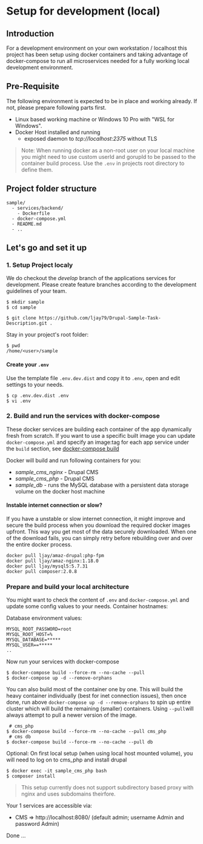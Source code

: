 # Setup for development (local)

## Introduction
For a development environment on your own workstation / localhost this project has been setup using docker containers and taking advantage of docker-compose to run all microservices needed for a fully working local development environment.

## Pre-Requisite

The following environment is expected to be in place and working already. If not, please prepare following parts first.

* Linux based working machine or Windows 10 Pro with "WSL for Windows".
* Docker Host installed and running
    * exposed daemon to _tcp://localhost:2375_ without TLS

> Note: When running docker as a non-root user on your local machine you might need to use custom userId and gorupId to be passed to 
> the container build process. Use the `.env` in projects root directory to define them.

## Project folder structure

```
sample/
  - services/backend/
    - Dockerfile
  - docker-compose.yml
  - README.md
  - ..
```

## Let's go and set it up

### 1. Setup Project localy

We do checkout the _develop_ branch of the applications services for development. Please create feature branches according to the development guidelines of your team.

```
$ mkdir sample
$ cd sample
```

```
$ git clone https://github.com/ljay79/Drupal-Sample-Task-Description.git .
```

Stay in your project's root folder:
```
$ pwd
/home/<user>/sample
```

#### Create your `.env`
Use the template file `.env.dev.dist` and copy it to `.env`, open and edit settings to your needs.
```
$ cp .env.dev.dist .env
$ vi .env
```

### 2. Build and run the services with docker-compose

These docker services are building each container of the app dynamically fresh from scratch.
If you want to use a specific built image you can update `docker-compose.yml` and specify an image:tag for each app service under the `build` section, see [docker-compose build](https://docs.docker.com/compose/compose-file/#build)

Docker will build and run following containers for you:

* _sample\_cms\_nginx_ - Drupal CMS
* _sample\_cms\_php_ - Drupal CMS
* _sample\_db_ - runs the MySQL database with a persistent data storage volume on the docker host machine

#### Instable internet connection or slow?
If you have a unstable or slow internet connection, it might improve and secure the build process when you download
the required docker images upfront. This way you get most of the data securely downloaded.
When one of the download fails, you can simply retry before rebuilding over and over the entire docker process.

```
docker pull ljay/amaz-drupal:php-fpm
docker pull ljay/amaz-nginx:1.18.0
docker pull ljay/mysql5:5.7.31
docker pull composer:2.0.8
```

### Prepare and build your local architecture
You might want to check the content of `.env` and `docker-compose.yml` and update some config values to your needs.
Container hostnames:

Database environment values:
```
MYSQL_ROOT_PASSWORD=root
MYSQL_ROOT_HOST=%
MYSQL_DATABASE=*****
MYSQL_USER==*****
..
```
Now run your services with docker-compose
```
$ docker-compose build --force-rm --no-cache --pull
$ docker-compose up -d --remove-orphans
```

You can also build most of the container one by one.
This will build the heavy container individually (best for inet connection issues),
then once done, run above `docker-compose up -d --remove-orphans` to spin up entire cluster which
will build the remaining (smaller) containers.
Using `--pull`will always attempt to pull a newer version of the image.
```
 # cms_php
$ docker-compose build --force-rm --no-cache --pull cms_php
 # cms db
$ docker-compose build --force-rm --no-cache --pull db
```

Optional:
On first local setup (when using local host mounted volume), you will need to log on to cms_php and install drupal
```
$ docker exec -it sample_cms_php bash
$ composer install
```

> This setup currently does not support subdirectory based proxy with nginx and uses subdomains theirfore.

Your 1 services are accessible via:

* CMS => http://localhost:8080/      (default admin; username Admin and password Admin)

Done ...
